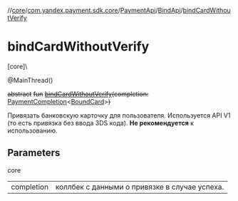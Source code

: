 //[core](../../../../index.md)/[com.yandex.payment.sdk.core](../../index.md)/[PaymentApi](../index.md)/[BindApi](index.md)/[bindCardWithoutVerify](bind-card-without-verify.md)

# bindCardWithoutVerify

[core]\

@MainThread()

~~abstract~~ ~~fun~~ [~~bindCardWithoutVerify~~](bind-card-without-verify.md)~~(~~~~completion~~~~:~~ [PaymentCompletion](../../index.md#152061939%2FClasslikes%2F-2113150450)<[BoundCard](../../../com.yandex.payment.sdk.core.data/-bound-card/index.md)>~~)~~

Привязать банковскую карточку для пользователя. Используется API V1 (то есть привязка без ввода 3DS кода). **Не рекомендуется** к использованию.

## Parameters

core

| | |
|---|---|
| completion | коллбек с данными о привязке в случае успеха. |
